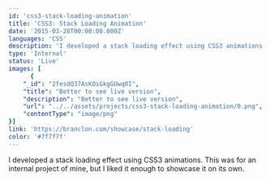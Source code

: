 ```yaml
---
id: 'css3-stack-loading-animation'
title: 'CSS3: Stack Loading Animation'
date: '2015-03-28T00:00:00.000Z'
languages: 'CSS'
description: 'I developed a stack loading effect using CSS3 animations. This was for an internal project of mine, but I liked it enough to showcase it on its own.'
type: 'Internal'
status: 'Live'
images: [
      {
	"_id": "2fesdQ37AsKOiGkgGUwq0I",
	"title": "Better to see live version",
	"description": "Better to see live version",
	"url": "../../assets/projects/css3-stack-loading-animation/0.png",
	"contentType": "image/png"
}]
link: 'https://branclon.com/showcase/stack-loading'
color: '#7f7f7f'
---
```


I developed a stack loading effect using CSS3 animations. This was for an internal project of mine, but I liked it enough to showcase it on its own.
